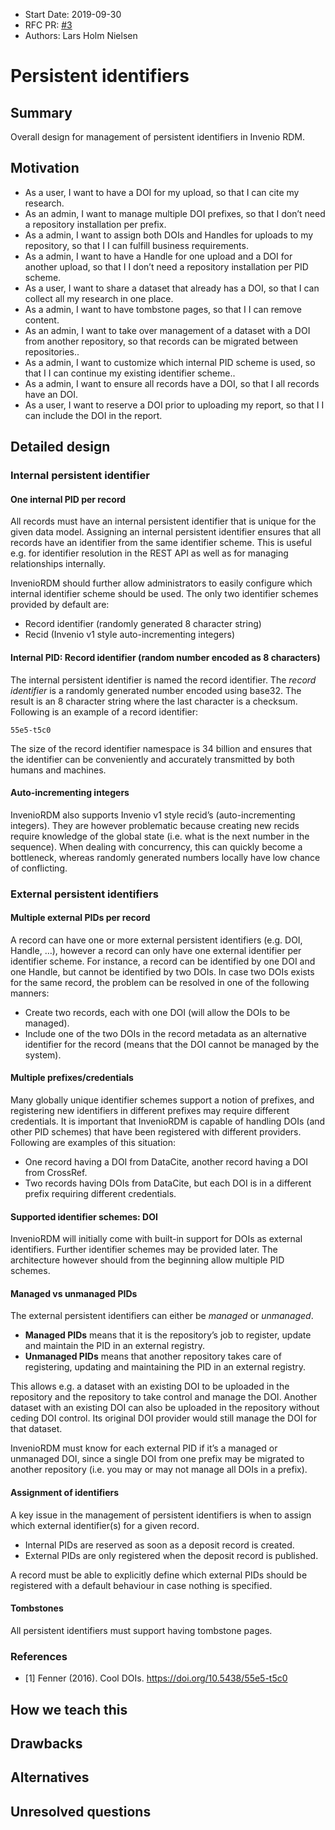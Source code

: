 - Start Date: 2019-09-30
- RFC PR: [#3](https://github.com/inveniosoftware/rfcs/pull/3)
- Authors: Lars Holm Nielsen

# Persistent identifiers

## Summary

Overall design for management of persistent identifiers in Invenio RDM.

## Motivation

- As a user, I want to have a DOI for my upload, so that I can cite my research.
- As an admin, I want to manage multiple DOI prefixes, so that I don’t need a repository installation per prefix.
- As a admin, I want to assign both DOIs and Handles for uploads to my repository, so that I I can fulfill business requirements.
- As a admin, I want to have a Handle for one upload and a DOI for another upload, so that I I don’t need a repository installation per PID scheme.
- As a user, I want to share a dataset that already has a DOI, so that I can collect all my research in one place.
- As a admin, I want to have tombstone pages, so that I I can remove content.
- As an admin, I want to take over management of a dataset with a DOI from another repository, so that records can be migrated between repositories..
- As a admin, I want to customize which internal PID scheme is used, so that I I can continue my existing identifier scheme..
- As a admin, I want to ensure all records have a DOI, so that I all records have an DOI.
- As a user, I want to reserve a DOI prior to uploading my report, so that I I can include the DOI in the report.

## Detailed design

### Internal persistent identifier

#### One internal PID per record
All records must have an internal persistent identifier that is unique for the given data model. Assigning an internal persistent identifier ensures that all records have an identifier from the same identifier scheme. This is useful e.g. for identifier resolution in the REST API as well as for managing relationships internally.

InvenioRDM should further allow administrators to easily configure which internal identifier scheme should be used. The only two identifier schemes provided by default are:

- Record identifier (randomly generated 8 character string)
- Recid (Invenio v1 style auto-incrementing integers)

#### Internal PID: Record identifier (random number encoded as 8 characters)
The internal persistent identifier is named the record identifier. The *record identifier* is a randomly generated number encoded using base32. The result is an 8 character string where the last character is a checksum. Following is an example of a record identifier:

```
55e5-t5c0
```

The size of the record identifier namespace is 34 billion and ensures that the identifier can be conveniently and accurately transmitted by both humans and machines.

#### Auto-incrementing integers

InvenioRDM also supports Invenio v1 style recid’s (auto-incrementing integers). They are however problematic because creating new recids require knowledge of the global state (i.e. what is the next number in the sequence). When dealing with concurrency, this can quickly become a bottleneck, whereas randomly generated numbers locally have low chance of conflicting.

### External persistent identifiers

#### Multiple external PIDs per record

A record can have one or more external persistent identifiers (e.g. DOI, Handle, …), however a record can only have one external identifier per identifier scheme. For instance, a record can be identified by one DOI and one Handle, but cannot be identified by two DOIs. In case two DOIs exists for the same record, the problem can be resolved in one of the following manners:

- Create two records, each with one DOI (will allow the DOIs to be managed).
- Include one of the two DOIs in the record metadata as an alternative identifier for the record (means that the DOI cannot be managed by the system).

#### Multiple prefixes/credentials

Many globally unique identifier schemes support a notion of prefixes, and registering new identifiers in different prefixes may require different credentials. It is important that InvenioRDM is capable of handling DOIs (and other PID schemes) that have been registered with different providers. Following are examples of this situation:

- One record having a DOI from DataCite, another record having a DOI from CrossRef.
- Two records having DOIs from DataCite, but each DOI is in a different prefix requiring different credentials.

#### Supported identifier schemes: DOI

InvenioRDM will initially come with built-in support for DOIs as external identifiers. Further identifier schemes may be provided later. The architecture however should from the beginning allow multiple PID schemes.

#### Managed vs unmanaged PIDs

The external persistent identifiers can either be *managed* or *unmanaged*.

- **Managed PIDs** means that it is the repository’s job to register, update and maintain the PID in an external registry.
- **Unmanaged PIDs** means that another repository takes care of registering, updating and maintaining the PID in an external registry.

This allows e.g. a dataset with an existing DOI to be uploaded in the repository and the repository to take control and manage the DOI. Another dataset with an existing DOI can also be uploaded in the repository without ceding DOI control. Its original DOI provider would still manage the DOI for that dataset.

InvenioRDM must know for each external PID if it’s a managed or unmanaged DOI, since a single DOI from one prefix may be migrated to another repository (i.e. you may or may not manage all DOIs in a prefix).

#### Assignment of identifiers
A key issue in the management of persistent identifiers is when to assign which external identifier(s) for a given record.

- Internal PIDs are reserved as soon as a deposit record is created.
- External PIDs are only registered when the deposit record is published.

A record must be able to explicitly define which external PIDs should be registered with a default behaviour in case nothing is specified.

#### Tombstones

All persistent identifiers must support having tombstone pages.

### References

- [1] Fenner (2016). Cool DOIs. https://doi.org/10.5438/55e5-t5c0

## How we teach this


## Drawbacks


## Alternatives


## Unresolved questions
